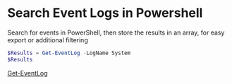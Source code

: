 # Search Event Logs in Powershell

Search for events in PowerShell, then store the results in an array, for easy export or additional filtering

```PowerShell
$Results = Get-EventLog -LogName System
$Results
```

[Get-EventLog](https://docs.microsoft.com/en-us/powershell/module/microsoft.powershell.management/get-eventlog?view=powershell-5.1)
